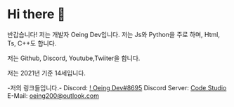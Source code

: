# Hi there 👋

<!--
**Oeing Dev** is a ✨ _special_ ✨ repository because its `README.md` (this file) appears on your GitHub profile.

Here are some ideas to get you started:

- 🔭 I’m currently working on ...
- 🌱 I’m currently learning ...
- 👯 I’m looking to collaborate on ...
- 🤔 I’m looking for help with ...
- 💬 Ask me about ...
- 📫 How to reach me: ...
- 😄 Pronouns: ...
- ⚡ Fun fact: ...
-->
반갑습니다! 저는 개발자 Oeing Dev입니다. 저는 Js와 Python을 주로 하며, Html, Ts, C++도 합니다. 

저는 Github, Discord, Youtube,Twiiter을 합니다.

저는 2021년 기준 14세입니다.

-저의 링크들입니다.-
Discord: [! Oeing Dev#8695](https://www.discordapp.com/users/809788465477976134)
Discord Server: [Code Studio](https://discord.com/invite/d3r59eKBkM)
E-Mail: [oeing200@outlook.com](mailto:oeing200@outlook.com) 
